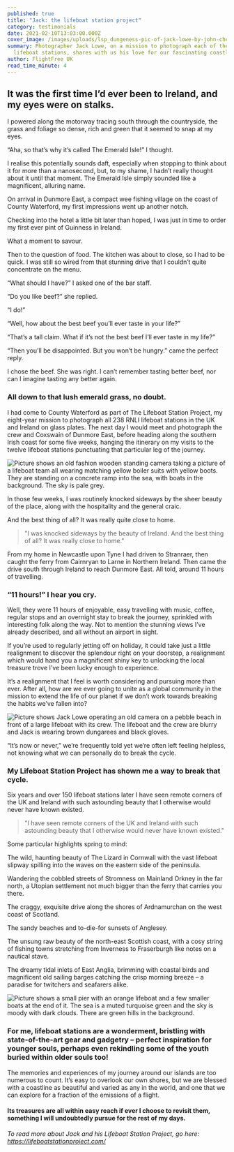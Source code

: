 ```yaml
---
published: true
title: "Jack: the lifeboat station project"
category: testimonials
date: 2021-02-10T13:03:00.000Z
cover_image: /images/uploads/lsp_dungeness-pic-of-jack-lowe-by-john-chennells-.jpg
summary: Photographer Jack Lowe, on a mission to photograph each of the UK’s 238
  lifeboat stations, shares with us his love for our fascinating coastline.
author: FlightFree UK
read_time_minute: 4
---
```

## It was the first time I’d ever been to Ireland, and my eyes were on stalks.

 I powered along the motorway tracing south through the countryside, the grass and foliage so dense, rich and green that it seemed to snap at my eyes. 

“Aha, so that’s why it’s called The Emerald Isle!” I thought.

I realise this potentially sounds daft, especially when stopping to think about it for more than a nanosecond, but, to my shame, I hadn’t really thought about it until that moment. The Emerald Isle simply sounded like a magnificent, alluring name. 

On arrival in Dunmore East, a compact wee fishing village on the coast of County Waterford, my first impressions went up another notch. 

Checking into the hotel a little bit later than hoped, I was just in time to order my first ever pint of Guinness in Ireland. 

What a moment to savour. 

Then to the question of food. The kitchen was about to close, so I had to be quick. I was still so wired from that stunning drive that I couldn’t quite concentrate on the menu. 

“What should I have?” I asked one of the bar staff. 

“Do you like beef?” she replied. 

“I do!” 

“Well, how about the best beef you’ll ever taste in your life?” 

“That’s a tall claim. What if it’s not the best beef I’ll ever taste in my life?” 

“Then you’ll be disappointed. But you won’t be hungry.” came the perfect reply. 

I chose the beef. She was right. I can’t remember tasting better beef, nor can I imagine tasting any better again. 

### All down to that lush emerald grass, no doubt. 

I had come to County Waterford as part of The Lifeboat Station Project, my eight-year mission to photograph all 238 RNLI lifeboat stations in the UK and Ireland on glass plates. The next day I would meet and photograph the crew and Coxswain of Dunmore East, before heading along the southern Irish coast for some five weeks, hanging the itinerary on my visits to the twelve lifeboat stations punctuating that particular leg of the journey. 

![Picture shows an old fashion wooden standing camera taking a picture of a lifeboat team all wearing matching yellow boiler suits with yellow boots. They are standing on a concrete ramp into the sea, with boats in the background. The sky is pale grey.](/images/uploads/lifeboatstationproject-by-jack-lowe_dunmore-east_crew_2017-09-06-scaled-e1612624325322.jpg "The crew of Dunmore East lifeboat station in County Waterford, Ireland")

In those few weeks, I was routinely knocked sideways by the sheer beauty of the place, along with the hospitality and the general craic. 

And the best thing of all? It was really quite close to home.

> "I was knocked sideways by the beauty of Ireland. And the best thing of all? It was really close to home."

From my home in Newcastle upon Tyne I had driven to Stranraer, then caught the ferry from Cairnryan to Larne in Northern Ireland. Then came the drive south through Ireland to reach Dunmore East. All told, around 11 hours of travelling. 

### “11 hours!” I hear you cry. 

Well, they were 11 hours of enjoyable, easy travelling with music, coffee, regular stops and an overnight stay to break the journey, sprinkled with interesting folk along the way. Not to mention the stunning views I’ve already described, and all without an airport in sight. 

If you’re used to regularly jetting off on holiday, it could take just a little realignment to discover the splendour right on your doorstep, a realignment which would hand you a magnificent shiny key to unlocking the local treasure trove I’ve been lucky enough to experience. 

It’s a realignment that I feel is worth considering and pursuing more than ever. After all, how are we ever going to unite as a global community in the mission to extend the life of our planet if we don’t work towards breaking the habits we’ve fallen into? 

![Picture shows Jack Lowe operating an old camera on a pebble beach in front of a large lifeboat with its crew. The lifeboat and the crew are blurry and Jack is wearing brown dungarees and black gloves. ](/images/uploads/lsp_dungeness-pic-of-jack-lowe-by-john-chennells-.jpg "Jack Lowe at Dungeness lifeboat station (Credit: John Chennells)")

“It’s now or never,” we’re frequently told yet we’re often left feeling helpless, not knowing what we can personally do to break the cycle.

### My Lifeboat Station Project has shown me a way to break that cycle.

Six years and over 150 lifeboat stations later I have seen remote corners of the UK and Ireland with such astounding beauty that I otherwise would never have known existed. 

> "I have seen remote corners of the UK and Ireland with such astounding beauty that I otherwise would never have known existed."

Some particular highlights spring to mind: 

The wild, haunting beauty of The Lizard in Cornwall with the vast lifeboat slipway spilling into the waves on the eastern side of the peninsula.

Wandering the cobbled streets of Stromness on Mainland Orkney in the far north, a Utopian settlement not much bigger than the ferry that carries you there.

The craggy, exquisite drive along the shores of Ardnamurchan on the west coast of Scotland. 

The sandy beaches and to-die-for sunsets of Anglesey.

The unsung raw beauty of the north-east Scottish coast, with a cosy string of fishing towns stretching from Inverness to Fraserburgh like notes on a nautical stave. 

The dreamy tidal inlets of East Anglia, brimming with coastal birds and magnificent old sailing barges catching the crisp morning breeze – a paradise for twitchers and seafarers alike. 

![Picture shows a small pier with an orange lifeboat and a few smaller boats at the end of it. The sea is a muted turquoise green and the sky is moody with dark clouds. There are green hills in the background. ](/images/uploads/lifeboatstationproject-by_jacklowe_salcombe_lifeboat_2020-03-05-scaled-e1608399283478.jpg "The lifeboat at Salcombe, Devon")

### For me, lifeboat stations are a wonderment, bristling with state-of-the-art gear and gadgetry – perfect inspiration for younger souls, perhaps even rekindling some of the youth buried within older souls too! 

The memories and experiences of my journey around our islands are too numerous to count. It’s easy to overlook our own shores, but we are blessed with a coastline as beautiful and varied as any in the world, and one that we can explore for a fraction of the emissions of a flight.

#### Its treasures are all within easy reach if ever I choose to revisit them, something I will undoubtedly pursue for the rest of my days. 

*To read more about Jack and his Lifeboat Station Project, go here:  <https://lifeboatstationproject.com/>*